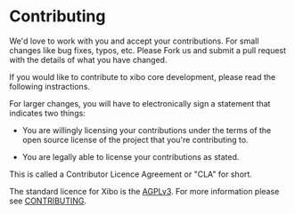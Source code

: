 # Contributing
We'd love to work with you and accept your contributions. For small changes like bug fixes, typos, etc. Please Fork us and submit a pull request with the details of what you have changed.

If you would like to contribute to xibo core development, please read the following instractions.

For larger changes, you will have to electronically sign a statement that indicates two things:

* You are willingly licensing your contributions under the terms of the open source license of the project that you're contributing to.

* You are legally able to license your contributions as stated.

This is called a Contributor Licence Agreement or "CLA" for short.

The standard licence for Xibo is the [AGPLv3](LICENSE). For more information please see [CONTRIBUTING](https://github.com/xibosignage/xibo/blob/master/CONTRIBUTING.md).
